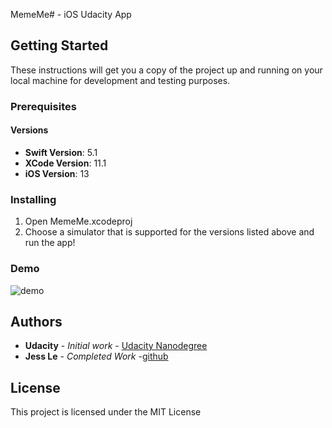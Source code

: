 MemeMe# - iOS Udacity App


## Getting Started

These instructions will get you a copy of the project up and running on your local machine for development and testing purposes.


### Prerequisites

#### Versions

* **Swift Version**: 5.1
* **XCode Version**: 11.1
* **iOS Version**: 13

### Installing

1. Open MemeMe.xcodeproj
1. Choose a simulator that is supported for the versions listed above and run the app!

### Demo

![demo](demo.gif)

## Authors

* **Udacity** - *Initial work* - [Udacity Nanodegree](https://www.udacity.com/course/ios-developer-nanodegree--nd003)
* **Jess Le** - *Completed Work* -[github](https://github.com/lovelejess)


## License

This project is licensed under the MIT License

